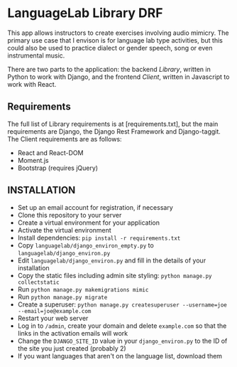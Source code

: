 # LanguageLab Library DRF

This app allows instructors to create exercises involving audio mimicry.  The
primary use case that I envison is for language lab type activities, but this
could also be used to practice dialect or gender speech, song or even
instrumental music.

There are two parts to the application: the backend *Library*, written in Python
to work with Django, and the frontend *Client*, written in Javascript to work
with React.

## Requirements

The full list of Library requirements is at [requirements.txt], but the main
requirements are Django, the Django Rest Framework and Django-taggit.  The
Client requirements are as follows:

* React and React-DOM
* Moment.js
* Bootstrap (requires jQuery)

## INSTALLATION

* Set up an email account for registration, if necessary
* Clone this repository to your server
* Create a virtual environment for your application
* Activate the virtual environment
* Install dependencies: `pip install -r requirements.txt`
* Copy `languagelab/django_environ_empty.py` to `languagelab/django_environ.py`
* Edit `languagelab/django_environ.py` and fill in the details of your installation
* Copy the static files including admin site styling: `python manage.py collectstatic`
* Run `python manage.py makemigrations mimic`
* Run `python manage.py migrate`
* Create a superuser: `python manage.py createsuperuser --username=joe --email=joe@example.com`
* Restart your web server
* Log in to `/admin`, create your domain and delete `example.com` so that the links in the activation emails will work
* Change the `DJANGO_SITE_ID` value in your `django_environ.py` to the ID of the site you just created (probably 2)
* If you want languages that aren't on the language list, download them


